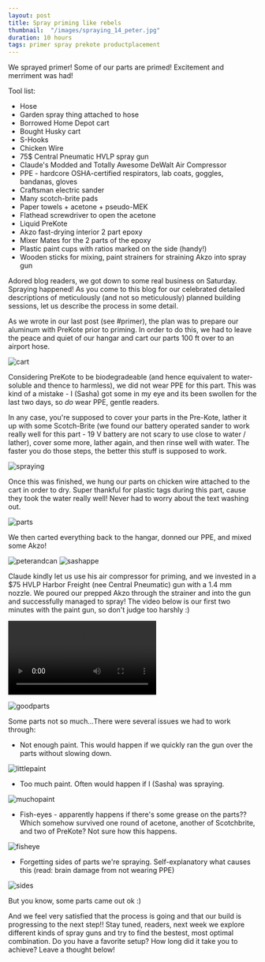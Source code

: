 ```yaml
---
layout: post
title: Spray priming like rebels
thumbnail:  "/images/spraying_14_peter.jpg"
duration: 10 hours
tags: primer spray prekote productplacement
---
```


We sprayed primer! Some of our parts are primed! Excitement and merriment was had!


Tool list:
 -  Hose
 -  Garden spray thing attached to hose
 -  Borrowed Home Depot cart
 -  Bought Husky cart
 -  S-Hooks
 -  Chicken Wire
 -  75$ Central Pneumatic HVLP spray gun
 -  Claude's Modded and Totally Awesome DeWalt Air Compressor 
 -  PPE - hardcore OSHA-certified respirators, lab coats, goggles, bandanas, gloves
 -  Craftsman electric sander
 -  Many scotch-brite pads
 -  Paper towels + acetone + pseudo-MEK
 -  Flathead screwdriver to open the acetone
 -  Liquid PreKote
 -  Akzo fast-drying interior 2 part epoxy
 -  Mixer Mates for the 2 parts of the epoxy
 -  Plastic paint cups with ratios marked on the side (handy!)
 -  Wooden sticks for mixing, paint strainers for straining Akzo into spray gun

Adored blog readers, we got down to some real business on Saturday. Spraying happened! As you come to this blog for our celebrated detailed descriptions of meticulously (and not so meticulously) planned building sessions, let us describe the process in some detail.

As we wrote in our last post (see #primer), the plan was to prepare our aluminum with PreKote prior to priming. In order to do this, we had to leave the peace and quiet of our hangar and cart our parts 100 ft over to an airport hose.


![cart](/images/spraying_01_cart.jpg)

Considering PreKote to be biodegradeable (and hence equivalent to water-soluble and thence to harmless), we did not wear PPE for this part. This was kind of a mistake - I (Sasha) got some in my eye and its been swollen for the last two days, so *do* wear PPE, gentle readers.

In any case, you're supposed to cover your parts in the Pre-Kote, lather it up with some Scotch-Brite (we found our battery operated sander to work really well for this part - 19 V battery are not scary to use close to water / lather), cover some more, lather again, and then rinse well with water. The faster you do those steps, the better this stuff is supposed to work.

![spraying](/images/spraying_02_spray_prekote.jpg)

Once this was finished, we hung our parts on chicken wire attached to the cart in order to dry. Super thankful for plastic tags during this part, cause they took the water really well! Never had to worry about the text washing out.

![parts](/images/spraying_05_airdry.jpg)

We then carted everything back to the hangar, donned our PPE, and mixed some Akzo!

![peterandcan](/images/spraying_15_peter_opens_the_can.jpg)
![sashappe](/images/spraying_07_sasha_in_ppe.jpg)

Claude kindly let us use his air compressor for priming, and we invested in a $75 HVLP Harbor Freight (nee Central Pneumatic) gun with a 1.4 mm nozzle. We poured our prepped Akzo through the strainer and into the gun and successfully managed to spray! The video below is our first two minutes with the paint gun, so don't judge too harshly :)

<video controls preload src="/images/spraying_06_sasha_spraying.mp4"></video>

![goodparts](/images/spraying_08_good_parts.jpg)

Some parts not so much...There were several issues we had to work through:

 - Not enough paint. This would happen if we quickly ran the gun over the parts without slowing down.

 ![littlepaint](/images/spraying_10_too_little_paint.jpg)

 - Too much paint. Often would happen if I (Sasha) was spraying.

 ![muchopaint](/images/spraying_09_too_much_paint.jpg)

 - Fish-eyes - apparently happens if there's some grease on the parts?? Which somehow survived one round of acetone, another of Scotchbrite, and two of PreKote? Not sure how this happens.

![fisheye](/images/spraying_13_fisheye.jpg)

 - Forgetting sides of parts we're spraying. Self-explanatory what causes this (read: brain damage from not wearing PPE)

![sides](/images/spraying_11_forgot_sides.jpg)

But you know, some parts came out ok :)

And we feel very satisfied that the process is going and that our build is progressing to the next step!! Stay tuned, readers, next week we explore different kinds of spray guns and try to find the bestest, most optimal combination. Do you have a favorite setup? How long did it take you to achieve? Leave a thought below!
